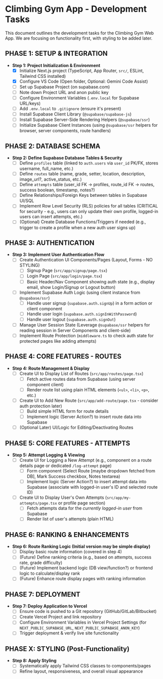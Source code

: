 # Climbing Gym App - Development Tasks

This document outlines the development tasks for the Climbing Gym Web App. We are focusing on functionality first, with styling to be added later.

## PHASE 1: SETUP & INTEGRATION

-   **Step 1: Project Initialization & Environment**
    -   [x] Initialize Next.js project (TypeScript, App Router, `src/`, ESLint, Tailwind CSS installed)
    -   [x] Configure VS Code (Open folder, Optional: Gemini Code Assist)
    -   [ ] Set up Supabase Project (on supabase.com)
    -   [ ] Note down Project URL and anon public key
    -   [ ] Configure Environment Variables (`.env.local` for Supabase URL/keys)
    -   [ ] Add `.env.local` to `.gitignore` (ensure it's present)
    -   [ ] Install Supabase Client Library (`@supabase/supabase-js`)
    -   [ ] Install Supabase Server-Side Rendering Helpers (`@supabase/ssr`)
    -   [ ] Initialize Supabase Client Instances (using `@supabase/ssr` helpers for browser, server components, route handlers)

## PHASE 2: DATABASE SCHEMA

-   **Step 2: Define Supabase Database Tables & Security**
    -   [ ] Define `profiles` table (linked to `auth.users` via `user_id` PK/FK, stores username, full_name, etc.)
    -   [ ] Define `routes` table (name, grade, setter, location, description, image_url?, active_status, etc.)
    -   [ ] Define `attempts` table (user_id FK -> profiles, route_id FK -> routes, success boolean, timestamp, notes?)
    -   [ ] Define Relationships/Foreign Keys between tables in Supabase UI/SQL
    -   [ ] Implement Row Level Security (RLS) policies for all tables (CRITICAL for security - e.g., users can only update their own profile, logged-in users can insert attempts, etc.)
    -   [ ] (Optional) Create Database Functions/Triggers if needed (e.g., trigger to create a profile when a new auth user signs up)

## PHASE 3: AUTHENTICATION

-   **Step 3: Implement User Authentication Flow**
    -   [ ] Create Authentication UI Components/Pages (Layout, Forms - NO STYLING)
        -   [ ] Signup Page (`src/app/signup/page.tsx`)
        -   [ ] Login Page (`src/app/login/page.tsx`)
        -   [ ] Basic Header/Nav Component showing auth state (e.g., display email, show Login/Signup or Logout button)
    -   [ ] Implement Supabase Auth Logic (using client instance from `@supabase/ssr`)
        -   [ ] Handle user signup (`supabase.auth.signUp`) in a form action or client component
        -   [ ] Handle user login (`supabase.auth.signInWithPassword`)
        -   [ ] Handle user logout (`supabase.auth.signOut`)
    -   [ ] Manage User Session State (Leverage `@supabase/ssr` helpers for reading session in Server Components and client-side)
    -   [ ] Implement Route Protection (`middleware.ts` to check auth state for protected pages like adding attempts)

## PHASE 4: CORE FEATURES - ROUTES

-   **Step 4: Route Management & Display**
    -   [ ] Create UI to Display List of Routes (`src/app/routes/page.tsx`)
        -   [ ] Fetch active routes data from Supabase (using server component client)
        -   [ ] Render route list using plain HTML elements (`<ul>`, `<li>`, `<p>`, etc.)
    -   [ ] Create UI to Add New Route (`src/app/add-route/page.tsx` - consider auth protection later)
        -   [ ] Build simple HTML form for route details
        -   [ ] Implement logic (Server Action?) to insert route data into Supabase
    -   [ ] (Optional Later) UI/Logic for Editing/Deactivating Routes

## PHASE 5: CORE FEATURES - ATTEMPTS

-   **Step 5: Attempt Logging & Viewing**
    -   [ ] Create UI for Logging a New Attempt (e.g., component on a route details page or dedicated `/log-attempt` page)
        -   [ ] Form component (Select Route [maybe dropdown fetched from DB], Mark Success checkbox, Notes textarea)
        -   [ ] Implement logic (Server Action?) to insert attempt data into Supabase (associate with logged-in user's ID and selected route ID)
    -   [ ] Create UI to Display User's Own Attempts (`src/app/my-attempts/page.tsx` or profile page section)
        -   [ ] Fetch attempts data for the _currently logged-in user_ from Supabase
        -   [ ] Render list of user's attempts (plain HTML)

## PHASE 6: RANKING & ENHANCEMENTS

-   **Step 6: Route Ranking Logic (Initial version may be simple display)**
    -   [ ] Display basic route information (covered in step 4)
    -   [ ] (Future) Define ranking criteria (e.g., based on attempts, success rate, grade difficulty)
    -   [ ] (Future) Implement backend logic (DB view/function?) or frontend logic to calculate/display rank
    -   [ ] (Future) Enhance route display pages with ranking information

## PHASE 7: DEPLOYMENT

-   **Step 7: Deploy Application to Vercel**
    -   [ ] Ensure code is pushed to a Git repository (GitHub/GitLab/Bitbucket)
    -   [ ] Create Vercel Project and link repository
    -   [ ] Configure Environment Variables in Vercel Project Settings (for `NEXT_PUBLIC_SUPABASE_URL`, `NEXT_PUBLIC_SUPABASE_ANON_KEY`)
    -   [ ] Trigger deployment & verify live site functionality

## PHASE X: STYLING (Post-Functionality)

-   **Step 8: Apply Styling**
    -   [ ] Systematically apply Tailwind CSS classes to components/pages
    -   [ ] Refine layout, responsiveness, and overall visual appearance
